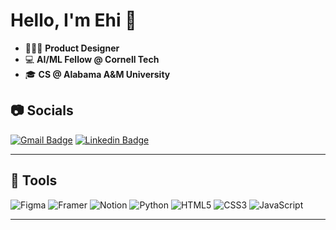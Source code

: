 # Hello, I'm Ehi 👋

- 👩🏽‍💻 **Product Designer**  
- 💻 **AI/ML Fellow @ Cornell Tech**  
- 🎓 **CS @ Alabama A&M University**

## 📷 Socials  
[![Gmail Badge](https://img.shields.io/badge/-Gmail-c14438?style=for-the-badge&logo=Gmail&logoColor=white&link=mailto:your_email@gmail.com)](mailto:your_email@gmail.com)
[![Linkedin Badge](https://img.shields.io/badge/-LinkedIn-blue?style=for-the-badge&logo=Linkedin&logoColor=white&link=https://www.linkedin.com/in/yourprofile/)](https://www.linkedin.com/in/yourprofile/)

---

## 🌟 Tools  
![Figma](https://img.shields.io/badge/Figma-F24E1E?style=for-the-badge&logo=figma&logoColor=white)
![Framer](https://img.shields.io/badge/Framer-0055FF?style=for-the-badge&logo=framer&logoColor=white)
![Notion](https://img.shields.io/badge/Notion-000000?style=for-the-badge&logo=notion&logoColor=white)
![Python](https://img.shields.io/badge/Python-3776AB?style=for-the-badge&logo=python&logoColor=white)
![HTML5](https://img.shields.io/badge/HTML5-E34F26?style=for-the-badge&logo=html5&logoColor=white)
![CSS3](https://img.shields.io/badge/CSS3-1572B6?style=for-the-badge&logo=css3&logoColor=white)
![JavaScript](https://img.shields.io/badge/JavaScript-F7DF1E?style=for-the-badge&logo=javascript&logoColor=black)

---
